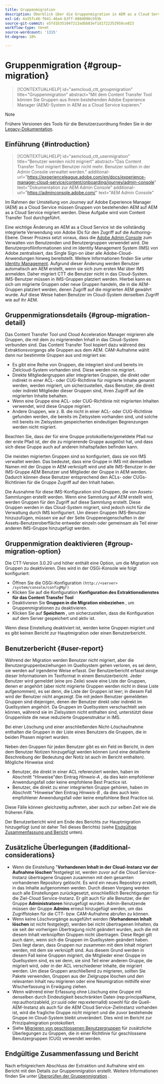 ```yaml
---
title: Gruppenmigration
description: Überblick über die Gruppenmigration in AEM as a Cloud Service.
exl-id: 4a35fc46-f641-46a4-b3ff-080d090c593b
source-git-commit: e5fd1b351047213adbb83ef1d1722352958ce823
workflow-type: tm+mt
source-wordcount: '1315'
ht-degree: 10%

---
```



# Gruppenmigration {#group-migration}

>[!CONTEXTUALHELP]
>id="aemcloud_ctt_groupmigration"
>title="Gruppenmigration"
>abstract="Mit dem Content Transfer Tool können Sie Gruppen aus Ihrem bestehenden Adobe Experience Manager (AEM)-System in AEM as a Cloud Service kopieren."

>[!NOTE]
>Frühere Versionen des Tools für die Benutzerzuordnung finden Sie in der [Legacy-Dokumentation](/help/journey-migration/content-transfer-tool/user-mapping-tool-legacy/considerations-user-mapping-tool-legacy.md).

## Einführung {#introduction}

>[!CONTEXTUALHELP]
>id="aemcloud_ctt_usermigration"
>title="Benutzer werden nicht migriert"
>abstract="Das Content Transfer Tool migriert Benutzer nicht mehr. Benutzer sollten in der Admin Console verwaltet werden."
>additional-url="https://experienceleague.adobe.com/en/docs/experience-manager-cloud-service/content/onboarding/journey/admin-console" text="Dokumentation zur AEM Admin Console"
>additional-url="https://adminconsole.adobe.com/" text="AEM Admin Console"

Im Rahmen der Umstellung von Journey auf Adobe Experience Manager (AEM) as a Cloud Service müssen Gruppen von bestehenden AEM auf AEM as a Cloud Service migriert werden. Diese Aufgabe wird vom Content Transfer Tool durchgeführt.

Eine wichtige Änderung an AEM as a Cloud Service ist die vollständig integrierte Verwendung von Adobe IDs für den Zugriff auf die Authoring-Ebene. Dieser Prozess setzt voraus, dass die [Adobe Admin Console](https://helpx.adobe.com/de/enterprise/using/admin-console.html) zum Verwalten von Benutzenden und Benutzergruppen verwendet wird. Die Benutzerprofilinformationen sind im Identity Management System (IMS) von Adobe zentralisiert, das Single Sign-on über alle Adobe-Cloud-Anwendungen hinweg bereitstellt. Weitere Informationen finden Sie unter [Identity Management](https://experienceleague.adobe.com/docs/experience-manager-cloud-service/content/overview/what-is-new-and-different.html?lang=de#identity-management). Aufgrund dieser Änderung werden Benutzer automatisch am AEM erstellt, wenn sie sich zum ersten Mal über IMS anmelden.  Daher migriert CTT die Benutzer nicht in das Cloud-System.  IMS-Benutzer müssen in IMS-Gruppen platziert werden. Hierbei kann es sich um migrierte Gruppen oder neue Gruppen handeln, die in die AEM-Gruppen platziert werden, denen Zugriff auf die migrierten AEM gewährt wurde.  Auf diese Weise haben Benutzer im Cloud-System denselben Zugriff wie auf ihr AEM.

## Gruppenmigrationsdetails {#group-migration-detail}

Das Content Transfer Tool und Cloud Acceleration Manager migrieren alle Gruppen, die mit dem zu migrierenden Inhalt in das Cloud-System verbunden sind. Das Content Transfer Tool kopiert dazu während des Extraktionsvorgangs alle Gruppen aus dem AEM. CAM-Aufnahme wählt dann nur bestimmte Gruppen aus und migriert sie:

* Es gibt eine Reihe von Gruppen, die integriert sind und bereits im Zielcloud-System vorhanden sind. Diese werden nie migriert.
* Direkte Mitgliedergruppen aller integrierten Gruppen, die direkt oder indirekt in einer ACL- oder CUG-Richtlinie für migrierte Inhalte genannt werden, werden migriert, um sicherzustellen, dass Benutzer, die direkt oder indirekt Mitglieder dieser Gruppen sind, ihren Zugriff auf die migrierten Inhalte behalten.
* Wenn eine Gruppe eine ACL- oder CUG-Richtlinie mit migrierten Inhalten verwendet, wird diese Gruppe migriert.
* Andere Gruppen, wie z. B. die nicht in einer ACL- oder CUG-Richtlinie gefunden werden, die bereits im Zielsystem vorhanden sind, und solche mit bereits im Zielsystem gespeicherten eindeutigen Begrenzungen werden nicht migriert.

Beachten Sie, dass der für eine Gruppe protokollierte/gemeldete Pfad nur der erste Pfad ist, der die zu migrierende Gruppe ausgelöst hat, und dass sich diese Gruppe auch auf anderen Inhaltspfaden befinden kann.

Die meisten migrierten Gruppen sind so konfiguriert, dass sie von IMS verwaltet werden.  Das bedeutet, dass eine Gruppe in IMS mit demselben Namen mit der Gruppe in AEM verknüpft wird und alle IMS-Benutzer in der IMS-Gruppe AEM Benutzer und Mitglieder der Gruppe in AEM werden.  Dadurch können diese Benutzer entsprechend den ACLs- oder CUGs-Richtlinien für die Gruppe Zugriff auf den Inhalt haben.

Die Ausnahme für diese IMS-Konfiguration sind Gruppen, die von Assets-Sammlungen erstellt werden. Wenn eine Sammlung auf AEM erstellt wird, werden Gruppen für den Zugriff auf diese Sammlung erstellt. Diese Gruppen werden in das Cloud-System migriert, sind jedoch nicht für die Verwaltung durch IMS konfiguriert.  Um diesen Gruppen IMS-Benutzer hinzuzufügen, müssen sie auf der Seite Gruppeneigenschaften in der Assets-Benutzeroberfläche entweder einzeln oder gemeinsam als Teil einer anderen IMS-Gruppe hinzugefügt werden.


## Gruppenmigration deaktivieren {#group-migration-option}

Die CTT-Version 3.0.20 und höher enthält eine Option, um die Migration von Gruppen zu deaktivieren.  Dies wird in der OSGi-Konsole wie folgt konfiguriert:

* Öffnen Sie die OSGi-Konfiguration `(http://<server> /system/console/configMgr)`
* Klicken Sie auf die Konfiguration **Konfiguration des Extraktionsdienstes für das Content Transfer Tool**
* Deaktivieren Sie **Gruppen in die Migration einbeziehen** , um Gruppenmigrationen zu deaktivieren.
* Klicken Sie auf **Speichern** , um sicherzustellen, dass die Konfiguration auf dem Server gespeichert und aktiv ist.

Wenn diese Einstellung deaktiviert ist, werden keine Gruppen migriert und es gibt keinen Bericht zur Hauptmigration oder einen Benutzerbericht.

## Benutzerbericht {#user-report}

Während der Migration werden Benutzer nicht migriert, aber die Benutzergruppenbeziehungen im Quellsystem gehen verloren, es sei denn, sie werden auf irgendeine Weise erfasst.  Der Benutzerbericht erfasst einige dieser Informationen im Textformat in einem Benutzerbericht. Jeder Benutzer wird gemeldet (eine pro Zeile) sowie eine Liste der Gruppen, denen er angehört (aber nicht migrierte Gruppen werden nicht in diese Liste aufgenommen), es sei denn, die Liste der Gruppen ist leer; in diesem Fall wird der Benutzer nicht angezeigt. Die mit jedem Benutzer gemeldeten Gruppen sind diejenigen, denen der Benutzer direkt oder indirekt im Quellsystem angehört. Da Gruppen im Quellsystem verschachtelt sein können, während sie im Zielsystem nicht enthalten sind, unterstützt diese Gruppenliste die neue reduzierte Gruppenstruktur in IMS.

Bei einer Löschung und einer anschließenden Nicht-Löschaufnahme enthalten die Gruppen in der Liste eines Benutzers die Gruppen, die in beiden Phasen migriert wurden.

Neben den Gruppen für jeden Benutzer gibt es ein Feld im Bericht, in dem dem Benutzer Notizen hinzugefügt werden können (und eine detaillierte Beschreibung der Bedeutung der Notiz ist auch im Bericht enthalten).  Mögliche Hinweise sind:

* Benutzer, die direkt in einer ACL referenziert werden, haben im Abschnitt &quot;Hinweise&quot;den Eintrag *Hinweis-A* , da dies kein empfohlener Anwendungsfall oder keine empfohlene Best Practice ist.
* Benutzer, die direkt zu einer integrierten Gruppe gehören, haben im Abschnitt &quot;Hinweise&quot;den Eintrag *Hinweis-B* , da dies auch kein empfohlener Anwendungsfall oder keine empfohlene Best Practice ist.

Diese Fälle können gleichzeitig auftreten, aber auch zur selben Zeit wie die früheren Fälle.

Der Benutzerbericht wird am Ende des Berichts zur Hauptmigration hinzugefügt (und ist daher Teil dieses Berichts) (siehe [Endgültige Zusammenfassung und Bericht](#final-summary-and-report) unten).

## Zusätzliche Überlegungen {#additional-considerations}

* Wenn die Einstellung &quot;**Vorhandenen Inhalt in der Cloud-Instanz vor der Aufnahme löschen**&quot;festgelegt ist, werden zuvor auf die Cloud Service-Instanz übertragene Gruppen zusammen mit dem gesamten vorhandenen Repository gelöscht. Es wird ein neues Repository erstellt, in das Inhalte aufgenommen werden. Durch diesen Vorgang werden auch alle Einstellungen zurückgesetzt, einschließlich Berechtigungen für die Ziel-Cloud Service-Instanz. Er gilt auch für alle Benutzer, die der Gruppe **Administratoren** hinzugefügt wurden. Admin-Benutzende müssen der Gruppe **Admins** erneut hinzugefügt werden, um das Zugriffstoken für die CTT- bzw. CAM-Aufnahme abrufen zu können.
* Wenn keine Löschvorgänge ausgeführt werden (**Vorhandenen Inhalt löschen** ist nicht festgelegt), werden bei nicht übertragenen Inhalten, da sie seit der vorherigen Übertragung nicht geändert wurden, auch die mit diesem Inhalt verknüpften Gruppen nicht übertragen. Diese Regel gilt auch dann, wenn sich die Gruppen im Quellsystem geändert haben. Dies liegt daran, dass Gruppen nur zusammen mit dem Inhalt migriert werden, mit dem sie verknüpft sind. Aus diesem Grund werden in diesem Fall keine Gruppen migriert, die Mitglieder einer Gruppe im Quellsystem sind, es sei denn, sie sind Teil einer anderen Gruppe, die migriert wird, oder in der ACL verschiedener Inhalte, die migriert werden. Um diese Gruppen anschließend zu migrieren, sollten Sie Pakete verwenden, Gruppen aus der Zielgruppe löschen und den relevanten Inhalt neu migrieren oder eine Neumigration mithilfe einer Wischerfassung in Erwägung ziehen.
* Wenn während einer Erfassung ohne Löschung eine Gruppe mit denselben durch Eindeutigkeit beschränkten Daten (rep:principalName, rep:authorizableId, jcr:uuid oder rep:externalId) sowohl für die Quell-AEM-Instanz als auch für die AEM Cloud Service-Zielinstanz vorhanden ist, wird die fragliche Gruppe _nicht_ migriert und die zuvor bestehende Gruppe im Cloud-System bleibt unverändert. Dies wird im Bericht zur Prinzipalmigration protokolliert.
* Siehe [Migrieren von geschlossenen Benutzergruppen](/help/journey-migration/content-transfer-tool/using-content-transfer-tool/closed-user-groups-migration.md) für zusätzliche Überlegungen zu Gruppen, die in einer Richtlinie für geschlossene Benutzergruppen (CUG) verwendet werden.

## Endgültige Zusammenfassung und Bericht

Nach erfolgreichem Abschluss der Extraktion und Aufnahme wird ein Bericht mit den Details zur Gruppenmigration erstellt. Weitere Informationen finden Sie unter [Überprüfen der Gruppenmigration](/help/journey-migration/content-transfer-tool/using-content-transfer-tool/validating-content-transfers.md#how-to-validate-group-migration) .
